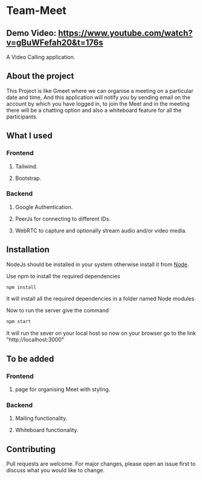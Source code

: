 # Team-Meet

## Demo Video: https://www.youtube.com/watch?v=gBuWFefah20&t=176s

A Video Calling application.

## About the project

This Project is like Gmeet where we can organise a meeting on a particular date and time, And this application will notify you by sending email on the account by which you have logged in, to join the Meet and in the meeting there will be a chatting option and also a whiteboard feature for all the participants.

## What I used
### Frontend
1) Tailwind.

2) Bootstrap.

### Backend

1) Google Authentication.

2) PeerJs for connecting to different IDs.

3) WebRTC to capture and optionally stream audio and/or video media.

## Installation

NodeJs should be installed in your system otherwise install it from [Node](https://nodejs.org/en/download/). 

Use npm to install the required dependencies

```bash
npm install 
```
It will install all the required dependencies in a folder named Node modules

Now to run the server give the command

```bash
npm start
```
It will run the sever on your local host so now on your browser go to the link "http://localhost:3000"

## To be added

### Frontend
1) page for organising Meet with styling.

### Backend

1) Mailing functionality.

2) Whiteboard functionality.

## Contributing
Pull requests are welcome. For major changes, please open an issue first to discuss what you would like to change.
